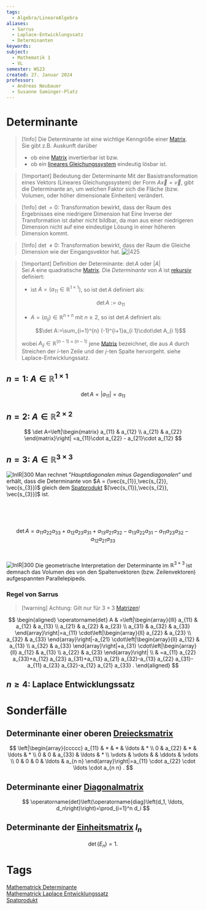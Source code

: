 ```yaml
---
tags:
  - Algebra/LineareAlgebra
aliases:
  - Sarrus
  - Laplace-Entwicklungssatz
  - Determinanten
keywords: 
subject:
  - Mathematik 1
  - VL
semester: WS23
created: 27. Januar 2024
professor:
  - Andreas Neubauer
  - Susanne Saminger-Platz
---
```

 

# Determinante

> [!info] Die Determinante ist eine wichtige Kenngröße einer [Matrix](Matrix.md).  
> Sie gibt z.B. Auskunft darüber
> - ob eine [Matrix](Matrix.md) invertierbar ist bzw.
> - ob ein [lineares Gleichungssystem](Lineare%20Gleichungssysteme.md) eindeutig lösbar ist.

>[!important] Bedeutung der Determinante
> Mit der Basistransformation eines Vektors (Lineares Gleichungssystem) der Form $A\vec{x}=\vec{v}$, gibt die Determinante an, um welchen Faktor sich die Fläche (bzw. Volumen, oder höher dimensionale Einheiten) verändert.


> [!info] $\det = 0$: Transformation bewirkt, dass der Raum des Ergebnisses eine niedrigere Dimension hat
> Eine Inverse der Transformation ist daher nicht bildbar, da man aus einer niedrigeren Dimension nicht auf eine eindeutige Lösung in einer höheren Dimension kommt.

> [!info] $\det \neq 0$: Transformation bewirkt, dass der Raum die Gleiche Dimension wie der Eingangsvektor hat.
> ![|425](Pasted%20image%2020240224211204.png)

> [!important] Definition der Determinante: $\det A$ oder $|A|$  
> Sei $A$ eine quadratische [Matrix](Matrix.md). Die *Determinante* von $A$ ist [rekursiv](../../Softwareentwicklung/DS-Algo/Rekursion.md) definiert:
> - ist $A=(a_{11}\in \mathbb{R}^{1\times 1})$, so ist $\det A$ definiert als:  
>
> $$\det A:=a_{11}$$
>
> - $A=(a_{ij})\in \mathbb{R}^{n\times n}$ mit $n\geq 2$, so ist $\det A$ definiert als:  
>
> $$\det A:=\sum_{i=1}^{n} (-1)^{i+1}a_{i 1}\cdot\det A_{i 1}$$
>
> wobei $A_{ij} \in \mathbb{R}^{(n-1)\times(n-1)}$ jene [Matrix](Matrix.md) bezeichnet, die aus $A$ durch Streichen der $i$-ten Zeile und der $j$-ten Spalte hervorgeht. siehe Laplace-Entwicklungssatz.

## $n=1$: $A \in \mathbb{R}^{1\times 1}$

$$\det A = | a_{11} |=a_{11}$$

## $n=2$: $A \in \mathbb{R}^{2\times 2}$

$$
\det A=\left|\begin{matrix}
a_{11} & a_{12} \\
a_{21} & a_{22}
\end{matrix}\right| =a_{11}\cdot a_{22} - a_{21}\cdot a_{12}
$$

## $n = 3$: $A \in \mathbb{R}^{3\times 3}$

![InlR|300](Pasted%20image%2020240127170055.png) Man rechnet ”*Hauptdiagonalen minus Gegendiagonalen*“ und erhält, dass die Determinante von $A = (\vec{s_{1}},\vec{s_{2}}, \vec{s_{3}})$ gleich dem [Spatprodukt](Spatprodukt.md) $[\vec{s_{1}},\vec{s_{2}}, \vec{s_{3}}]$ ist.  

<br><br><br>

$$\det A=a_{11} a_{22} a_{33}+a_{12} a_{23} a_{31}+a_{13} a_{21} a_{32}-a_{13} a_{22} a_{31}-a_{11} a_{23} a_{32}-a_{12} a_{21} a_{33}$$

<br>

![InlR|300](Pasted%20image%2020240127172108.png) Die geometrische Interpretation der Determinante im $\mathbb{R}^{3\times 3}$ ist demnach das Volumen des von den Spaltenvektoren (bzw. Zeilenvektoren) aufgespannten Parallelepipeds.

### Regel von Sarrus

> [!warning] Achtung: Gilt nur für $3\times 3$ [Matrizen](Matrix.md)!

$$
\begin{aligned}
\operatorname{det} A & =\left|\begin{array}{lll}
a_{11} & a_{12} & a_{13} \\
a_{21} & a_{22} & a_{23} \\
a_{31} & a_{32} & a_{33}
\end{array}\right|=a_{11} \cdot\left|\begin{array}{ll}
a_{22} & a_{23} \\
a_{32} & a_{33}
\end{array}\right|-a_{21} \cdot\left|\begin{array}{ll}
a_{12} & a_{13} \\
a_{32} & a_{33}
\end{array}\right|+a_{31} \cdot\left|\begin{array}{ll}
a_{12} & a_{13} \\
a_{22} & a_{23}
\end{array}\right| \\
& =a_{11} a_{22} a_{33}+a_{12} a_{23} a_{31}+a_{13} a_{21} a_{32}-a_{13} a_{22} a_{31}-a_{11} a_{23} a_{32}-a_{12} a_{21} a_{33} .
\end{aligned}
$$

## $n\geq 4$: Laplace Entwicklungssatz

# Sonderfälle

## Determinante einer oberen [Dreiecksmatrix](Dreiecksmatrix.md)

$$
\left|\begin{array}{ccccc}
a_{11} & * & * & \ldots & * \\
0 & a_{22} & * & \ldots & * \\
0 & 0 & a_{33} & \ldots & * \\
\vdots & \vdots & & \ddots & \vdots \\
0 & 0 & 0 & \ldots & a_{n n}
\end{array}\right|=a_{11} \cdot a_{22} \cdot \ldots \cdot a_{n n} .
$$

## Determinante einer [Diagonalmatrix](Diagonalmatrix.md)

$$
\operatorname{det}\left(\operatorname{diag}\left(d_1, \ldots, d_n\right)\right)=\prod_{i=1}^n d_i
$$

## Determinante der [Einheitsmatrix](Einheitsmatrix.md) $I_n$ 

$$
\operatorname{det}\left(E_n\right)=1 \text {. }
$$

# Tags

[Mathematrick Determinante](https://www.youtube.com/watch?v=dJ7d9wwC2sw)  
[Mathematrick Laplace Entwicklungssatz](https://www.youtube.com/watch?v=3cG0HWdmHLI)  
[Spatprodukt](Spatprodukt.md)